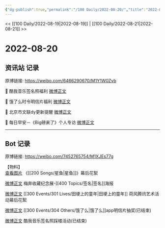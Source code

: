 ```yaml
---
{"dg-publish":true,"permalink":"/100 Daily/2022-08-20/","title":"2022-08-20","created":"2022-12-07T16:11:38.000+08:00","updated":"2023-01-09T17:24:39.196+08:00"}
---
```



<< [[100 Daily/2022-08-19\|2022-08-19]] | [[100 Daily/2022-08-21\|2022-08-21]] >>

# 2022-08-20

## 资讯站 记录

原博链接: https://weibo.com/6466290670/M1Y1W0Zvb

💫 酷我音乐签名照福利 [微博正文](https://weibo.com/detail/4804595676875178)

💫 饿了么时令明信片福利 [微博正文](https://weibo.com/detail/4804552031210108)

💫 北京市文联dy更新提醒 [微博正文](https://weibo.com/detail/4804507705545655)

💫 每日早安－《Big磅来了》个人专访 [微博正文](https://weibo.com/detail/4804450415546131)

---
## Bot 记录

原博链接: https://weibo.com/7452765754/M1XJEs77g

【物料】  
[查看图片](https://wx1.sinaimg.cn/large/0088n2Pggy1h5e6bb1syzj30ku112wgx.jpg) 《[[200 Songs/星鱼\|星鱼]]》幕后花絮

[微博正文](https://weibo.com/detail/4804511896175951) 梅奔收藏纪念展-[[400 Topics/签名\|签名]]海报

[微博正文](https://weibo.com/detail/4804512340246821) [[300 Events/301 Lives/田埂上的童年\|田埂上的童年]] 荷风腾讯艺术活动幕后花絮

[微博正文](https://weibo.com/detail/4804545613923842) [[300 Events/304 Others/饿了么\|饿了么]]app明信片抽奖(已结束)

[微博正文](https://weibo.com/detail/4804594394465133) 酷我音乐签名照踩楼活动(已结束)
